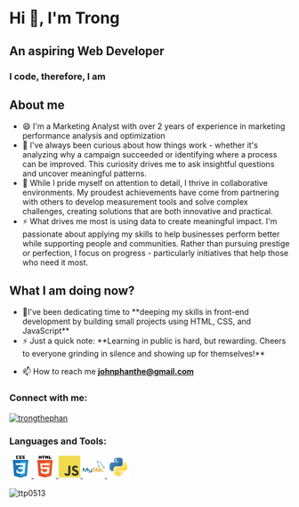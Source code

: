 <h1 align="left"> Hi 👋, I'm Trong </h1>
<h2 align="left"> An aspiring Web Developer </h2>
<h3 align="left"> I code, therefore, I am </h3>

<h2> About me </h2>
<ul>
<li>😄 I'm a Marketing Analyst with over 2 years of experience in marketing performance analysis and optimization </li> 
<li> 💬 I've always been curious about how things work - whether it's analyzing why a campaign succeeded or identifying where a process can be improved. This curiosity drives me to ask insightful questions and uncover meaningful patterns. </li> 
<li>🤔 While I pride myself on attention to detail, I thrive in collaborative environments. My proudest achievements have come from partnering with others to develop measurement tools and solve complex challenges, creating solutions that are both innovative and practical. </li> 
<li>⚡ What drives me most is using data to create meaningful impact. I'm passionate about applying my skills to help businesses perform better while supporting people and communities. Rather than pursuing prestige or perfection, I focus on progress - particularly initiatives that help those who need it most. </li> 
</ul>

<h2> What I am doing now? </h2>
<ul>
<li> 🌱I've been dedicating time to **deeping my skills in front-end development by building small projects using HTML, CSS, and JavaScript** </li> 
<li> ⚡ Just a quick note: **Learning in public is hard, but rewarding. Cheers to everyone grinding in silence and showing up for themselves!** </li> 
</ul>

- 📫 How to reach me **johnphanthe@gmail.com**
<h3 align="left">Connect with me:</h3>
<p align="left">
<a href="https://linkedin.com/in/trongthephan" target="blank"><img align="center" src="https://raw.githubusercontent.com/rahuldkjain/github-profile-readme-generator/master/src/images/icons/Social/linked-in-alt.svg" alt="trongthephan" height="30" width="40" /></a>
</p>

<h3 align="left">Languages and Tools:</h3>
<p align="left"> <a href="https://www.w3schools.com/css/" target="_blank" rel="noreferrer"> <img src="https://raw.githubusercontent.com/devicons/devicon/master/icons/css3/css3-original-wordmark.svg" alt="css3" width="40" height="40"/> </a> <a href="https://www.w3.org/html/" target="_blank" rel="noreferrer"> <img src="https://raw.githubusercontent.com/devicons/devicon/master/icons/html5/html5-original-wordmark.svg" alt="html5" width="40" height="40"/> </a> <a href="https://developer.mozilla.org/en-US/docs/Web/JavaScript" target="_blank" rel="noreferrer"> <img src="https://raw.githubusercontent.com/devicons/devicon/master/icons/javascript/javascript-original.svg" alt="javascript" width="40" height="40"/> </a> <a href="https://www.mysql.com/" target="_blank" rel="noreferrer"> <img src="https://raw.githubusercontent.com/devicons/devicon/master/icons/mysql/mysql-original-wordmark.svg" alt="mysql" width="40" height="40"/> </a> <a href="https://www.python.org" target="_blank" rel="noreferrer"> <img src="https://raw.githubusercontent.com/devicons/devicon/master/icons/python/python-original.svg" alt="python" width="40" height="40"/> </a> </p>

<p><img align="center" src="https://github-readme-stats.vercel.app/api/top-langs?username=ttp0513&show_icons=true&locale=en&layout=compact" alt="ttp0513" /></p>
